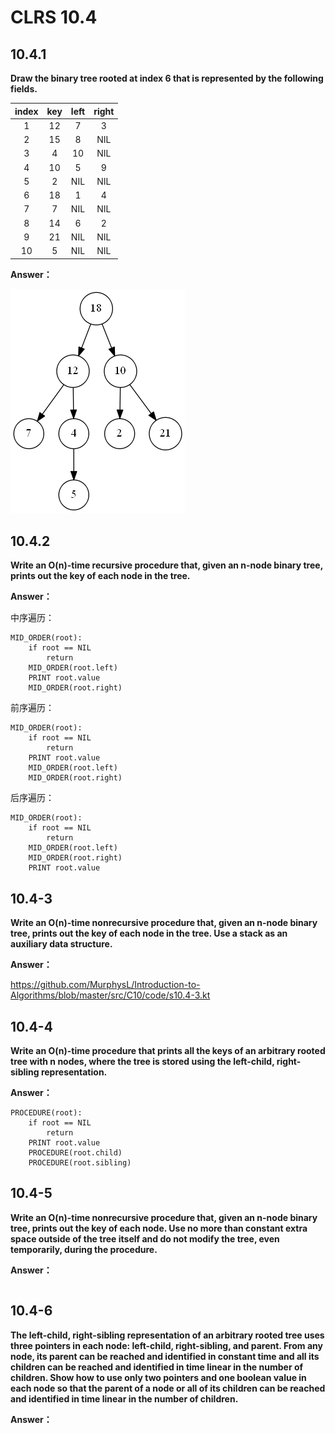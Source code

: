 # CLRS 10.4

## 10.4.1
**Draw the binary tree rooted at index 6 that is represented by the following fields.**

|index|key|left|right|
|:---:|:---:|:---:|:---:|
|1|12|7|3|
|2|15|8|NIL|
|3|4|10|NIL|
|4|10|5|9|
|5|2|NIL|NIL|
|6|18|1|4|
|7|7|NIL|NIL|
|8|14|6|2|
|9|21|NIL|NIL|
|10|5|NIL|NIL|

**Answer：**

![](https://github.com/MurphysL/Introduction-to-Algorithms/blob/master/src/C10/img/s10.4-1.png)

## 10.4.2
**Write an O(n)-time recursive procedure that, given an n-node binary tree, prints out the key of each node in the tree.**

**Answer：**

中序遍历：
```
MID_ORDER(root):
	if root == NIL
		return
	MID_ORDER(root.left)
	PRINT root.value
	MID_ORDER(root.right)
```
前序遍历：
```
MID_ORDER(root):
	if root == NIL
		return
	PRINT root.value
	MID_ORDER(root.left)
	MID_ORDER(root.right)
```
后序遍历：
```
MID_ORDER(root):
	if root == NIL
		return
	MID_ORDER(root.left)
	MID_ORDER(root.right)
	PRINT root.value
```

## 10.4-3

**Write an O(n)-time nonrecursive procedure that, given an n-node binary tree, prints out the key of each node in the tree. Use a stack as an auxiliary data structure.**

**Answer：**

https://github.com/MurphysL/Introduction-to-Algorithms/blob/master/src/C10/code/s10.4-3.kt


## 10.4-4

**Write an O(n)-time procedure that prints all the keys of an arbitrary rooted tree with n nodes, where the tree is stored using the left-child, right-sibling representation.**

**Answer：**
```
PROCEDURE(root):
	if root == NIL
		return
	PRINT root.value
	PROCEDURE(root.child)
	PROCEDURE(root.sibling)
```

## 10.4-5
**Write an O(n)-time nonrecursive procedure that, given an n-node binary tree, prints out the key of each node. Use no more than constant extra space outside of the tree itself and do not modify the tree, even temporarily, during the procedure.**

**Answer：**
```

```

## 10.4-6
**The left-child, right-sibling representation of an arbitrary rooted tree uses three pointers in each node: left-child, right-sibling, and parent. From any node, its parent can be reached and identified in constant time and all its children can be reached and identified in time linear in the number of children. Show how to use only two pointers and one boolean value in each node so that the parent of a node or all of its children can be reached and identified in time linear in the number of children.**

**Answer：**
```

```




